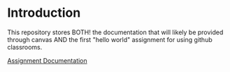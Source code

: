 # Introduction

This repository stores BOTH! the documentation that will likely be provided 
through canvas AND the first "hello world" assignment for using github 
classrooms.

[Assignment Documentation](https://chase-mateusiak.github.io/python_intro)